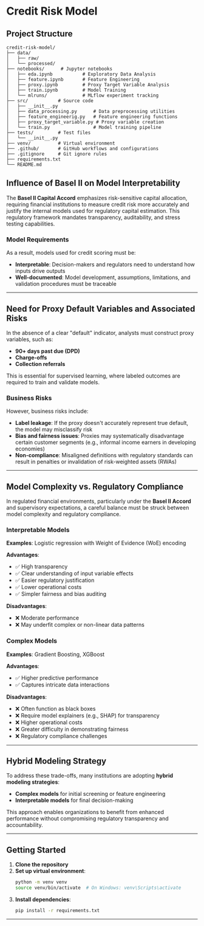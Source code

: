 # Credit Risk Model

## Project Structure
```
credit-risk-model/
├── data/           
│   ├── raw/       
│   └── processed/
├── notebooks/      # Jupyter notebooks
│   ├── eda.ipynb           # Exploratory Data Analysis
│   ├── feature.ipynb       # Feature Engineering
│   ├── proxy.ipynb         # Proxy Target Variable Analysis
│   ├── train.ipynb         # Model Training
│   └── mlruns/             # MLflow experiment tracking
├── src/           # Source code
│   ├── __init__.py
│   ├── data_processing.py      # Data preprocessing utilities
│   ├── feature_engineerig.py   # Feature engineering functions
│   ├── proxy_target_variable.py # Proxy variable creation
│   └── train.py                # Model training pipeline
├── tests/         # Test files
│   └── __init__.py
├── venv/          # Virtual environment
├── .github/       # GitHub workflows and configurations
├── .gitignore     # Git ignore rules
├── requirements.txt
└── README.md
```

## Influence of Basel II on Model Interpretability

The **Basel II Capital Accord** emphasizes risk-sensitive capital allocation, requiring financial institutions to measure credit risk more accurately and justify the internal models used for regulatory capital estimation. This regulatory framework mandates transparency, auditability, and stress testing capabilities.

### Model Requirements

As a result, models used for credit scoring must be:

- **Interpretable**: Decision-makers and regulators need to understand how inputs drive outputs
- **Well-documented**: Model development, assumptions, limitations, and validation procedures must be traceable

---

## Need for Proxy Default Variables and Associated Risks

In the absence of a clear "default" indicator, analysts must construct proxy variables, such as:

- **90+ days past due (DPD)**
- **Charge-offs**
- **Collection referrals**

This is essential for supervised learning, where labeled outcomes are required to train and validate models.

### Business Risks

However, business risks include:

- **Label leakage**: If the proxy doesn't accurately represent true default, the model may misclassify risk
- **Bias and fairness issues**: Proxies may systematically disadvantage certain customer segments (e.g., informal income earners in developing economies)
- **Non-compliance**: Misaligned definitions with regulatory standards can result in penalties or invalidation of risk-weighted assets (RWAs)

---

## Model Complexity vs. Regulatory Compliance

In regulated financial environments, particularly under the **Basel II Accord** and supervisory expectations, a careful balance must be struck between model complexity and regulatory compliance.

### Interpretable Models

**Examples**: Logistic regression with Weight of Evidence (WoE) encoding

**Advantages**:
- ✅ High transparency
- ✅ Clear understanding of input variable effects
- ✅ Easier regulatory justification
- ✅ Lower operational costs
- ✅ Simpler fairness and bias auditing

**Disadvantages**:
- ❌ Moderate performance
- ❌ May underfit complex or non-linear data patterns

### Complex Models

**Examples**: Gradient Boosting, XGBoost

**Advantages**:
- ✅ Higher predictive performance
- ✅ Captures intricate data interactions

**Disadvantages**:
- ❌ Often function as black boxes
- ❌ Require model explainers (e.g., SHAP) for transparency
- ❌ Higher operational costs
- ❌ Greater difficulty in demonstrating fairness
- ❌ Regulatory compliance challenges

---

## Hybrid Modeling Strategy

To address these trade-offs, many institutions are adopting **hybrid modeling strategies**:

- **Complex models** for initial screening or feature engineering
- **Interpretable models** for final decision-making

This approach enables organizations to benefit from enhanced performance without compromising regulatory transparency and accountability.

---

## Getting Started

1. **Clone the repository**
2. **Set up virtual environment**:
   ```bash
   python -m venv venv
   source venv/bin/activate  # On Windows: venv\Scripts\activate
   ```
3. **Install dependencies**:
   ```bash
   pip install -r requirements.txt
   ```

---







